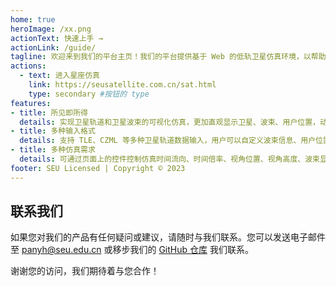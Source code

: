 ```yaml
---
home: true
heroImage: /xx.png
actionText: 快速上手 →
actionLink: /guide/
tagline: 欢迎来到我们的平台主页！我们的平台提供基于 Web 的低轨卫星仿真环境，以帮助用户更好地设计低轨卫星系统。
actions:
  - text: 进入星座仿真
    link: https://seusatellite.com.cn/sat.html
    type: secondary #按钮的 type
features:
- title: 所见即所得
  details: 实现卫星轨道和卫星波束的可视化仿真，更加直观显示卫星、波束、用户位置，动态显示波束开启个数、用户覆盖个数等信息，更好帮助用户进行星座仿真
- title: 多种输入格式
  details: 支持 TLE、CZML 等多种卫星轨道数据输入，用户可以自定义波束信息、用户位置等数据，满足用户的各种需求和使用场景
- title: 多种仿真需求
  details: 可通过页面上的控件控制仿真时间流向、时间倍率、视角位置、视角高度、波束显示模式等信息，可通过时间轴抓取任意时间的星座场景
footer: SEU Licensed | Copyright © 2023
---
```


## 联系我们

如果您对我们的产品有任何疑问或建议，请随时与我们联系。您可以发送电子邮件至 panyh@seu.edu.cn 或移步我们的 [GitHub 仓库](https://github.com/Devour233/LEO-Simulation-Platform) 我们联系。

谢谢您的访问，我们期待着与您合作！
